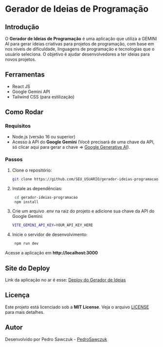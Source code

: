 # Gerador de Ideias de Programação

## Introdução

O **Gerador de Ideias de Programação** é uma aplicação que utiliza a GEMINI AI para gerar ideias criativas para projetos de programação, com base em nos níveis de dificuldade, linguagens de programação e tecnologias que o usuário seleciona. O objetivo é ajudar desenvolvedores a ter ideias para novos projetos.

## Ferramentas

- React JS
- Google Gemini API
- Tailwind CSS (para estilização)

## Como Rodar

### Requisitos

- Node.js (versão 16 ou superior)
- Acesso à API do **Google Gemini** (Você precisará de uma chave da API, só clicar aqui para gerar a chave => [Google Generative AI](https://ai.google.dev/gemini-api/docs/api-key?hl=pt-br)).

### Passos

1. Clone o repositório:
   ```bash
   git clone https://github.com/SEU_USUARIO/gerador-ideias-programacao.git
    ```
2. Instale as dependências:
   ```bash
    cd gerador-ideias-programacao
    npm install
    ```

3. Crie um arquivo .env na raiz do projeto e adicione sua chave da API do Google Gemini:
    ```bash
    VITE_GEMINI_API_KEY=YOUR_API_KEY_HERE
    ```

4. Inicie o servidor de desenvolvimento:
   ```bash
    npm run dev
    ```

Acesse a aplicação em **http://localhost:3000**

## Site do Deploy

Link da aplicação no ar é esse: [Deploy do Gerador de Ideias](https://gerador-ideias-programacao.vercel.app/)

## Licença

Este projeto está licenciado sob a **MIT License**. Veja o arquivo [LICENSE](LICENSE) para mais detalhes.

## Autor

Desenvolvido por Pedro Sawczuk - [PedroSawczuk](https://github.com/PedroSawczuk)
